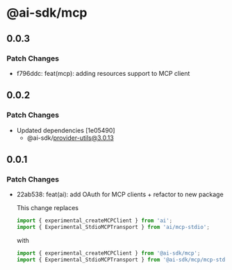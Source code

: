 # @ai-sdk/mcp

## 0.0.3

### Patch Changes

- f796ddc: feat(mcp): adding resources support to MCP client

## 0.0.2

### Patch Changes

- Updated dependencies [1e05490]
  - @ai-sdk/provider-utils@3.0.13

## 0.0.1

### Patch Changes

- 22ab538: feat(ai): add OAuth for MCP clients + refactor to new package

  This change replaces

  ```ts
  import { experimental_createMCPClient } from 'ai';
  import { Experimental_StdioMCPTransport } from 'ai/mcp-stdio';
  ```

  with

  ```ts
  import { experimental_createMCPClient } from '@ai-sdk/mcp';
  import { Experimental_StdioMCPTransport } from '@ai-sdk/mcp/mcp-stdio';
  ```
